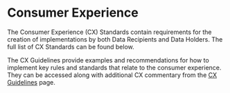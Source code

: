 # Consumer Experience

The Consumer Experience (CX) Standards contain requirements for the creation of implementations by both Data Recipients and Data Holders. The full list of CX Standards can be found below.

The CX Guidelines provide examples and recommendations for how to implement key rules and standards that relate to the consumer experience. They can be accessed along with additional CX commentary from the [CX Guidelines](https://cx.dsb.gov.au) page.
